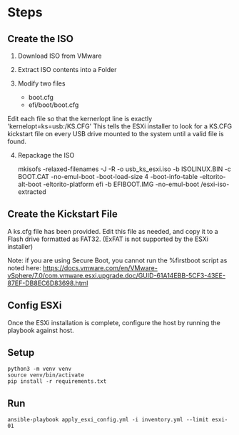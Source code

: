 # Steps

## Create the ISO

1. Download ISO from VMware

2. Extract ISO contents into a Folder

3. Modify two files
   - boot.cfg
   - efi/boot/boot.cfg

  Edit each file so that the kernerlopt line is exactly 'kernelopt=ks=usb:/KS.CFG'
  This tells the ESXi installer to look for a KS.CFG kickstart file on every USB drive mounted to the system until a valid file is found.

4. Repackage the ISO

    mkisofs -relaxed-filenames -J -R -o usb_ks_esxi.iso -b ISOLINUX.BIN -c BOOT.CAT -no-emul-boot -boot-load-size 4 -boot-info-table -eltorito-alt-boot -eltorito-platform efi -b EFIBOOT.IMG -no-emul-boot /esxi-iso-extracted


## Create the Kickstart File

A ks.cfg file has been provided. Edit this file as needed, and copy it to a Flash drive formatted as FAT32. (ExFAT is not supported by the ESXi installer)

Note: if you are using Secure Boot, you cannot run the %firstboot script as noted here:
https://docs.vmware.com/en/VMware-vSphere/7.0/com.vmware.esxi.upgrade.doc/GUID-61A14EBB-5CF3-43EE-87EF-DB8EC6D83698.html


## Config ESXi

Once the ESXi installation is complete, configure the host by running the playbook against host.

## Setup
    python3 -m venv venv
    source venv/bin/activate
    pip install -r requirements.txt

## Run
    ansible-playbook apply_esxi_config.yml -i inventory.yml --limit esxi-01